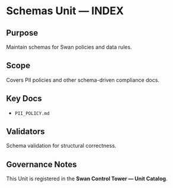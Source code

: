 # Schemas Unit — INDEX

## Purpose
Maintain schemas for Swan policies and data rules.

## Scope
Covers PII policies and other schema-driven compliance docs.

## Key Docs
- `PII_POLICY.md`

## Validators
Schema validation for structural correctness.

## Governance Notes
This Unit is registered in the **Swan Control Tower — Unit Catalog**.
